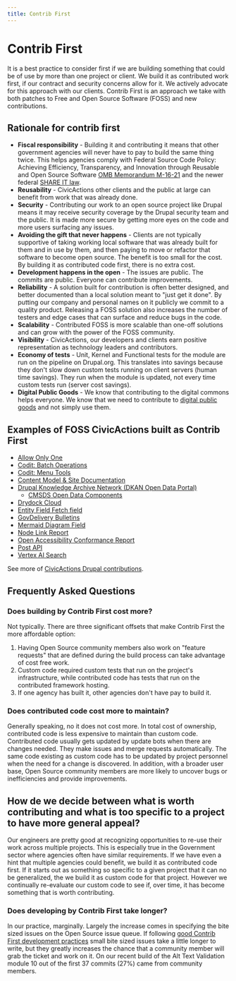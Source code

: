 ```yaml
---
title: Contrib First
---
```


# Contrib First

It is a best practice to consider first if we are building something that could be of use by more than one project or client. We build it as contributed work first, if our contract and security concerns allow for it. We actively advocate for this approach with our clients. Contrib First is an approach we take with both patches to Free and Open Source Software (FOSS) and new contributions.

## Rationale for contrib first

-   **Fiscal responsibility** - Building it and contributing it means that other government agencies will never have to pay to build the same thing twice. This helps agencies comply with Federal Source Code Policy: Achieving Efficiency, Transparency, and Innovation through Reusable and Open Source Software [OMB Memorandum M-16-21](https://obamawhitehouse.archives.gov/sites/default/files/omb/memoranda/2016/m_16_21.pdf) and the newer federal [SHARE IT law](https://www.congress.gov/bill/118th-congress/house-bill/9566).
-   **Reusability** - CivicActions other clients and the public at large can benefit from work that was already done.
-   **Security** - Contributing our work to an open source project like Drupal means it may receive security coverage by the Drupal security team and the public. It is made more secure by getting more eyes on the code and more users surfacing any issues.
-   **Avoiding the gift that never happens** - Clients are not typically supportive of taking working local software that was already built for them and in use by them, and then paying to move or refactor that software to become open source. The benefit is too small for the cost. By building it as contributed code first, there is no extra cost.
-   **Development happens in the open** - The issues are public. The commits are public. Everyone can contribute improvements.
-   **Reliability** - A solution built for contribution is often better designed, and better documented than a local solution meant to "just get it done". By putting our company and personal names on it publicly we commit to a quality product. Releasing a FOSS solution also increases the number of testers and edge cases that can surface and reduce bugs in the code.
-   **Scalability** - Contributed FOSS is more scalable than one-off solutions and can grow with the power of the FOSS community.
-   **Visibility** - CivicActions, our developers and clients earn positive representation as technology leaders and contributors.
-   **Economy of tests** - Unit, Kernel and Functional tests for the module are run on the pipeline on Drupal.org. This translates into savings because they don't slow down custom tests running on client servers (human time savings). They run when the module is updated, not every time custom tests run (server cost savings).
-   **Digital Public Goods** - We know that contributing to the digital commons helps everyone. We know that we need to contribute to [digital public goods](https://en.wikipedia.org/wiki/Digital_public_goods) and not simply use them.

## Examples of FOSS CivicActions built as Contrib First

-   [Allow Only One](https://www.drupal.org/project/allow_only_one)
-   [Codit: Batch Operations](https://www.drupal.org/project/codit_batch_operations)
-   [Codit: Menu Tools](https://www.drupal.org/project/codit_menu_tools)
-   [Content Model & Site Documentation](https://www.drupal.org/project/content_model_documentation)
-   [Drupal Knowledge Archive Network (DKAN Open Data Portal)](https://github.com/GetDKAN/dkan)
    -   [CMSDS Open Data Components](https://github.com/GetDKAN/cmsds-open-data-components)
-   [Drydock Cloud](https://github.com/drydockcloud)
-   [Entity Field Fetch field](https://www.drupal.org/project/entity_field_fetch)
-   [GovDelivery Bulletins](https://www.drupal.org/project/govdelivery_bulletins)
-   [Mermaid Diagram Field](https://www.drupal.org/project/mermaid_diagram_field)
-   [Node Link Report](https://www.drupal.org/project/node_link_report)
-   [Open Accessibility Conformance Report](https://github.com/GSA/openacr)
-   [Post API](https://www.drupal.org/project/post_api)
-   [Vertex AI Search](https://www.drupal.org/project/vertex_ai_search)

See more of [CivicActions Drupal contributions](https://drupal.org/civicactions).

## Frequently Asked Questions

### Does building by Contrib First cost more?

Not typically. There are three significant offsets that make Contrib First the more affordable option:

1. Having Open Source community members also work on "feature requests" that are defined during the build process can take advantage of cost free work.
2. Custom code required custom tests that run on the project's infrastructure, while contributed code has tests that run on the contributed framework hosting.
3. If one agency has built it, other agencies don't have pay to build it.

### Does contributed code cost more to maintain?

Generally speaking, no it does not cost more. In total cost of ownership, contributed code is less expensive to maintain than custom code. Contributed code usually gets updated by update bots when there are changes needed. They make issues and merge requests automatically. The same code existing as custom code has to be updated by project personnel when the need for a change is discovered. In addition, with a broader user base, Open Source community members are more likely to uncover bugs or inefficiencies and provide improvements.

## How de we decide between what is worth contributing and what is too specific to a project to have more general appeal?

Our engineers are pretty good at recognizing opportunities to re-use their work across multiple projects. This is especially true in the Government sector where agencies often have similar requirements. If we have even a hint that multiple agencies could benefit, we build it as contributed code first. If it starts out as something so specific to a given project that it can no be generalized, the we build it as custom code for that project. However we continually re-evaluate our custom code to see if, over time, it has become something that is worth contributing.

### Does developing by Contrib First take longer?

In our practice, marginally. Largely the increase comes in specifying the bite sized issues on the Open Source issue queue. If following [good Contrib First development practices](../../practice-areas/engineering/drupal/drupal-contrib-first-module-development.md) small bite sized issues take a little longer to write, but they greatly increases the chance that a community member will grab the ticket and work on it. On our recent build of the Alt Text Validation module 10 out of the first 37 commits (27%) came from community members.
